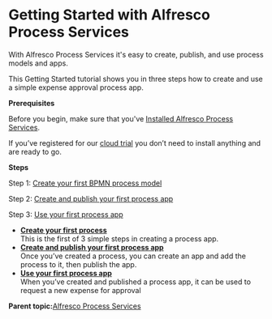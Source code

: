 # Getting Started with Alfresco Process Services

With Alfresco Process Services it's easy to create, publish, and use process models and apps.

This Getting Started tutorial shows you in three steps how to create and use a simple expense approval process app.

**Prerequisites**

Before you begin, make sure that you've [Installed Alfresco Process Services](installing_process_services.md).

If you’ve registered for our [cloud trial](https://www.alfresco.com/platform/process-services-bpm/trial/online) you don’t need to install anything and are ready to go.

**Steps**

Step 1: [Create your first BPMN process model](../tasks/gs-create-process.md)

Step 2: [Create and publish your first process app](../tasks/gs-create-publish.md)

Step 3: [Use your first process app](../tasks/gs-use-app.md)

-   **[Create your first process](../tasks/gs-create-process.md)**  
This is the first of 3 simple steps in creating a process app.
-   **[Create and publish your first process app](../tasks/gs-create-publish.md)**  
Once you’ve created a process, you can create an app and add the process to it, then publish the app.
-   **[Use your first process app](../tasks/gs-use-app.md)**  
When you’ve created and published a process app, it can be used to request a new expense for approval

**Parent topic:**[Alfresco Process Services](../concepts/welcome.md)

